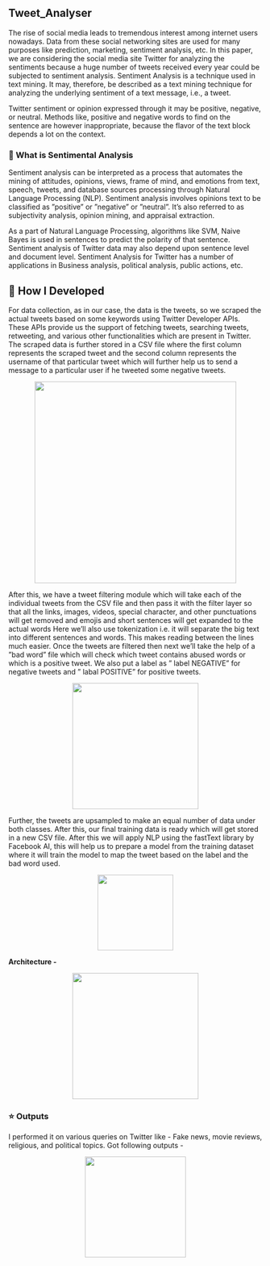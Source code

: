 ## Tweet_Analyser

The rise of social media leads to tremendous interest among internet users nowadays. Data from these social networking sites are used for many purposes like prediction, marketing, sentiment analysis, etc. In this paper, we are considering the social media site Twitter for analyzing the sentiments because a huge number of tweets received every year could be subjected to sentiment analysis. Sentiment Analysis is a technique used in text mining. It may, therefore, be described as a text mining technique for analyzing the underlying sentiment of a text message, i.e., a tweet. 

Twitter sentiment or opinion expressed through it may be positive, negative, or neutral. Methods like, positive and negative words to find on the sentence are however inappropriate, because the flavor of the text block depends a lot on the context.

### :brain:  What is Sentimental Analysis
Sentiment analysis can be interpreted as a process that automates the mining of attitudes, opinions, views, frame of mind, and emotions from text, speech, tweets, and database sources processing through Natural Language Processing (NLP). Sentiment analysis involves opinions text to be classified as ”positive” or ”negative” or ”neutral”. It’s also referred to as subjectivity analysis, opinion mining, and appraisal extraction. 

As a part of Natural Language Processing, algorithms like SVM, Naive Bayes is used in sentences to predict the polarity of that sentence. Sentiment analysis of Twitter data may also depend upon sentence level and document level. Sentiment Analysis for Twitter has a number of applications in Business analysis, political analysis, public actions, etc.

## :wrench: How I Developed
For data collection, as in our case, the data is the tweets, so we scraped the actual tweets based on some keywords using Twitter Developer APIs. These APIs provide us the support of fetching tweets, searching tweets, retweeting, and various other functionalities which are present in Twitter. The scraped data is further stored in a CSV file where the first column represents the scraped tweet and the second column represents the username of that particular tweet which will further help us to send a message to a particular user if he tweeted some negative tweets.

<p align="center">
  <img height = 400 src="https://i.imgur.com/VyDy3eQ.png">
</p>
<p align="center">

After this, we have a tweet filtering module which will take each of the individual tweets from the CSV file and then pass it with the filter layer so that all the links, images, videos, special character, and other punctuations will get removed and emojis and short sentences will get expanded to the actual words Here we’ll also use tokenization i.e. it will separate the big text into different sentences and words. This makes reading between the lines much easier. Once the tweets are filtered then next we’ll take the help of a ”bad word” file which will check which tweet contains abused words or which is a positive tweet. We also put a label as ” label NEGATIVE” for negative tweets and ” labal POSITIVE” for positive tweets. 

<p align="center">
  <img height = 250 src="https://i.imgur.com/VQJzf4Q.png">
</p>
<p align="center">

Further, the tweets are upsampled to make an equal number of data under both classes. After this, our final training data is ready which will get stored in a new CSV file. After this we will apply NLP using the fastText library by Facebook AI, this will help us to prepare a model from the training dataset where it will train the model to map the tweet based on the label and the bad word used.

<p align="center">
  <img height = 150 src="https://i.imgur.com/RLtiahY.png">
</p>
<p align="center">

**Architecture -**

<p align="center">
  <img height = 250 src="https://i.imgur.com/rC8OUYT.png">
</p>
<p align="center">

### :star: Outputs
I performed it on various queries on Twitter like - Fake news, movie reviews, religious, and political topics. Got following outputs -

<p align="center">
  <img height = 200 src="https://i.imgur.com/GflqQnB.png">
</p>
<p align="center">
